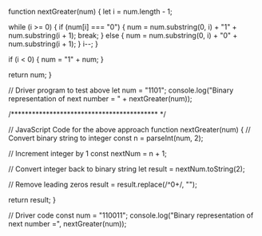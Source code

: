 function nextGreater(num) {
  let i = num.length - 1;

  while (i >= 0) {
    if (num[i] === "0") {
      num = num.substring(0, i) + "1" + num.substring(i + 1);
      break;
    } else {
      num = num.substring(0, i) + "0" + num.substring(i + 1);
    }
    i--;
  }

  if (i < 0) {
    num = "1" + num;
  }

  return num;
}

// Driver program to test above
let num = "1101";
console.log("Binary representation of next number = " + nextGreater(num));

/****************************************** */

// JavaScript Code for the above approach
function nextGreater(num) {
  // Convert binary string to integer
  const n = parseInt(num, 2);

  // Increment integer by 1
  const nextNum = n + 1;

  // Convert integer back to binary string
  let result = nextNum.toString(2);

  // Remove leading zeros
  result = result.replace(/^0+/, "");

  return result;
}

// Driver code
const num = "110011";
console.log("Binary representation of next number =", nextGreater(num));
